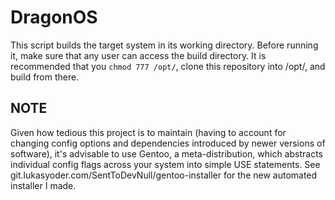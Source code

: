 # DragonOS

This script builds the target system in its working directory. Before
running it, make sure that any user can access the build directory. It is
recommended that you `chmod 777 /opt/`, clone this repository into /opt/,
and build from there.

## NOTE

Given how tedious this project is to maintain (having to account for
changing config options and dependencies introduced by newer versions of
software), it's advisable to use Gentoo, a meta-distribution, which
abstracts individual config flags across your system into simple USE
statements. See git.lukasyoder.com/SentToDevNull/gentoo-installer for the
new automated installer I made.

<!---
## TODO
Check whether "development" package is installed rather than just the
normal package for host system dependencies where needed.

Add Xorg and i3 and develop separate targets for embedded and desktop
system compilation.

Switch to MUSL LibC.
-->
